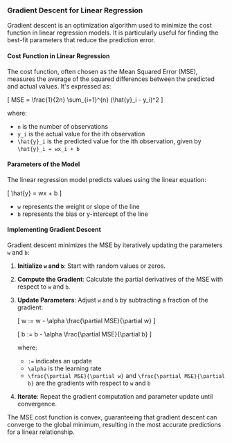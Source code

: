 ### Gradient Descent for Linear Regression

Gradient descent is an optimization algorithm used to minimize the cost function in linear regression models. It is particularly useful for finding the best-fit parameters that reduce the prediction error.

#### Cost Function in Linear Regression
The cost function, often chosen as the Mean Squared Error (MSE), measures the average of the squared differences between the predicted and actual values. It's expressed as:

\[
MSE = \frac{1}{2n} \sum_{i=1}^{n} (\hat{y}_i - y_i)^2
\]

where:
- `n` is the number of observations
- `y_i` is the actual value for the ith observation
- `\hat{y}_i` is the predicted value for the ith observation, given by `\hat{y}_i = wx_i + b`

#### Parameters of the Model
The linear regression model predicts values using the linear equation:

\[
\hat{y} = wx + b
\]

- `w` represents the weight or slope of the line
- `b` represents the bias or y-intercept of the line

#### Implementing Gradient Descent
Gradient descent minimizes the MSE by iteratively updating the parameters `w` and `b`:

1. **Initialize `w` and `b`**: Start with random values or zeros.
2. **Compute the Gradient**: Calculate the partial derivatives of the MSE with respect to `w` and `b`.
3. **Update Parameters**: Adjust `w` and `b` by subtracting a fraction of the gradient:

   \[
   w := w - \alpha \frac{\partial MSE}{\partial w}
   \]

   \[
   b := b - \alpha \frac{\partial MSE}{\partial b}
   \]

   where:
    - `:=` indicates an update
    - `\alpha` is the learning rate
    - `\frac{\partial MSE}{\partial w}` and `\frac{\partial MSE}{\partial b}` are the gradients with respect to `w` and `b`

4. **Iterate**: Repeat the gradient computation and parameter update until convergence.

The MSE cost function is convex, guaranteeing that gradient descent can converge to the global minimum, resulting in the most accurate predictions for a linear relationship.
